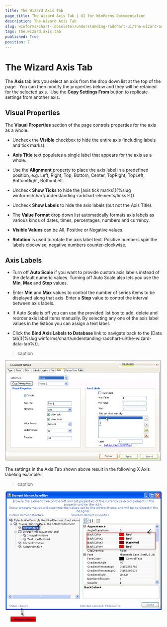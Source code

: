 ```yaml
---
title: The Wizard Axis Tab
page_title: The Wizard Axis Tab | UI for WinForms Documentation
description: The Wizard Axis Tab
slug: winforms/chart-(obsolete)/understanding-radchart-ui/the-wizard-axis-tab
tags: the,wizard,axis,tab
published: True
position: 7
---
```


# The Wizard Axis Tab



The __Axis__ tab lets you select an axis from the drop down list at the top of the page.  You can then modify the properties below and they will be retained for the selected axis.  Use the __Copy Settings From__ button to replicate settings from another axis.

## Visual Properties

The __Visual Properties__ section of the page controls properties for the axis as a whole.  

* Uncheck the __Visible__ checkbox to hide the entire axis (including labels and tick marks).

* __Axis Title__ text populates a single label that appears for the axis as a whole.  

* Use the __Alignment__ property to place the axis label in a predefined position, e.g. Left, Right, Top, Bottom, Center, TopRight, TopLeft, BottomRight, BottomLeft.

* Uncheck __Show Ticks__ to hide the [axis tick marks]({%slug winforms/chart/understanding-radchart-elements/ticks%}). 

* Uncheck __Show Labels__ to hide the axis labels (but not the Axis Title).  

* The __Value Format__ drop down list automatically formats axis labels as various kinds of dates, times, percentages, numbers and currency.

* __Visible Values__ can be All, Positive or Negative values.

* __Rotation__ is used to rotate the axis label text. Positive numbers spin the labels clockwise, negative numbers counter-clockwise.

## Axis Labels

* Turn off __Auto Scale__ if you want to provide custom axis labels instead of the default numeric values. Turning off Auto Scale also lets you use the __Min__, __Max__ and __Step__ values.

* Enter __Min__ and __Max__ values to control the number of series items to be displayed along that axis. Enter a __Step__ value to control the interval between axis labels.

* If Auto Scale is off you can use the provided list box to add, delete and reorder axis label items manually. By selecting any one of the axis label values in the listbox you can assign a text label.

* Click the __Bind Axis Labels to Database__ link to navigate back to the [Data tab]({%slug winforms/chart/understanding-radchart-ui/the-wizard-data-tab%}).
>caption 

![chart-understanding-radchart-ui-the-wizard-axis-tab 001](images/chart-understanding-radchart-ui-the-wizard-axis-tab001.png)



The settings in the Axis Tab shown above result in the following X Axis labeling example: 
>caption 

![chart-understanding-radchart-ui-the-wizard-axis-tab 002](images/chart-understanding-radchart-ui-the-wizard-axis-tab002.png)
